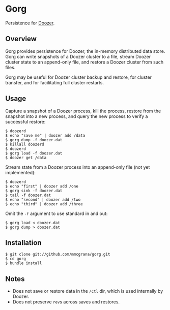 # Gorg

Persistence for [Doozer](https://github.com/ha/doozerd).


## Overview

Gorg provides persistence for Doozer, the in-memory distributed data store. Gorg can write snapshots of a Doozer cluster to a file, stream Doozer cluster state to an append-only file, and restore a Doozer cluster from such files.

Gorg may be useful for Doozer cluster backup and restore, for cluster transfer, and for facilitating full cluster restarts.


## Usage

Capture a snapshot of a Doozer process, kill the process, restore from the snapshot into a new process, and query the new process to verify a successful restore:

    $ doozerd
    $ echo "save me" | doozer add /data
    $ gorg dump -f doozer.dat
    $ killall doozerd
    $ doozerd
    $ gorg load -f doozer.dat
    $ doozer get /data

Stream state from a Doozer process into an append-only file (not yet implemented):

    $ doozerd
    $ echo "first" | doozer add /one
    $ gorg sink -f doozer.dat
    $ tail -f doozer.dat
    $ echo "second" | doozer add /two
    $ echo "third" | doozer add /three

Omit the `-f` argument to use standard in and out:

    $ gorg load < doozer.dat
    $ gorg dump > doozer.dat


## Installation

    $ git clone git://github.com/mmcgrana/gorg.git
    $ cd gorg
    $ bundle install


## Notes

* Does not save or restore data in the `/ctl` dir, which is used internally by Doozer.
* Does not preserve `rev`s across saves and restores.
